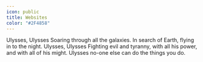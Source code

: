 ```yaml
---
icon: public
title: Websites
color: "#2F4858"
---
```


Ulysses, Ulysses Soaring through all the galaxies. In search of Earth, flying in to the night. Ulysses, Ulysses Fighting evil and tyranny, with all his power, and with all of his might. Ulysses no-one else can do the things you do.
